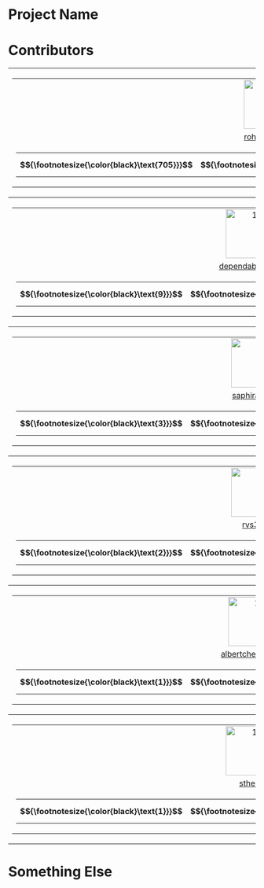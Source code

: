 # Project Name



# Contributors

<table><tr>
<th>
    <table>
        <tr>
            <td style="text-align: center">
            <a href="https://github.com/rohanpadhye">
                <img src="https://avatars.githubusercontent.com/u/4233266?v=4" alt="1" width=100px height=100px>
            </a>
            </td>
        </tr>
        <tr>
            <td style="text-align: center">
               <a href="https://github.com/rohanpadhye/JQF/commits?author=rohanpadhye">rohanpadhye</a>
            </td>
        </tr>
        <tr>
            <td style="text-align: center">
                <table>
                    <tr>
                        <th width="50px">
                            $${\footnotesize{\color{black}\text{705}}}$$
                        </th>
                        <th width="80px">
                            $${\footnotesize{\color{green}+\text{104257}}}$$
                        </th>
                        <th width="80px">
                            $${\footnotesize{\color{red}-\text{73158}}}$$
                        </th>
                    </tr>
                </table>
            </td>
        </tr>
    </table>
</th>

<th>
    <table>
        <tr>
            <td style="text-align: center">
            <a href="https://github.com/carolemieux">
                <img src="https://avatars.githubusercontent.com/u/7470211?v=4" alt="1" width=100px height=100px>
            </a>
            </td>
        </tr>
        <tr>
            <td style="text-align: center">
               <a href="https://github.com/rohanpadhye/JQF/commits?author=carolemieux">carolemieux</a>
            </td>
        </tr>
        <tr>
            <td style="text-align: center">
                <table>
                    <tr>
                        <th width="50px">
                            $${\footnotesize{\color{black}\text{17}}}$$
                        </th>
                        <th width="80px">
                            $${\footnotesize{\color{green}+\text{1588}}}$$
                        </th>
                        <th width="80px">
                            $${\footnotesize{\color{red}-\text{130}}}$$
                        </th>
                    </tr>
                </table>
            </td>
        </tr>
    </table>
</th>

<th>
    <table>
        <tr>
            <td style="text-align: center">
            <a href="https://github.com/vasumv">
                <img src="https://avatars.githubusercontent.com/u/3836748?v=4" alt="1" width=100px height=100px>
            </a>
            </td>
        </tr>
        <tr>
            <td style="text-align: center">
               <a href="https://github.com/rohanpadhye/JQF/commits?author=vasumv">vasumv</a>
            </td>
        </tr>
        <tr>
            <td style="text-align: center">
                <table>
                    <tr>
                        <th width="50px">
                            $${\footnotesize{\color{black}\text{9}}}$$
                        </th>
                        <th width="80px">
                            $${\footnotesize{\color{green}+\text{6219}}}$$
                        </th>
                        <th width="80px">
                            $${\footnotesize{\color{red}-\text{5609}}}$$
                        </th>
                    </tr>
                </table>
            </td>
        </tr>
    </table>
</th>
</tr><tr>
<th>
    <table>
        <tr>
            <td style="text-align: center">
            <a href="https://github.com/dependabot[bot]">
                <img src="https://avatars.githubusercontent.com/in/29110?v=4" alt="1" width=100px height=100px>
            </a>
            </td>
        </tr>
        <tr>
            <td style="text-align: center">
               <a href="https://github.com/rohanpadhye/JQF/commits?author=dependabot[bot]">dependabot[bot]</a>
            </td>
        </tr>
        <tr>
            <td style="text-align: center">
                <table>
                    <tr>
                        <th width="50px">
                            $${\footnotesize{\color{black}\text{9}}}$$
                        </th>
                        <th width="80px">
                            $${\footnotesize{\color{green}+\text{9}}}$$
                        </th>
                        <th width="80px">
                            $${\footnotesize{\color{red}-\text{9}}}$$
                        </th>
                    </tr>
                </table>
            </td>
        </tr>
    </table>
</th>

<th>
    <table>
        <tr>
            <td style="text-align: center">
            <a href="https://github.com/aoli-al">
                <img src="https://avatars.githubusercontent.com/u/5557706?v=4" alt="1" width=100px height=100px>
            </a>
            </td>
        </tr>
        <tr>
            <td style="text-align: center">
               <a href="https://github.com/rohanpadhye/JQF/commits?author=aoli-al">aoli-al</a>
            </td>
        </tr>
        <tr>
            <td style="text-align: center">
                <table>
                    <tr>
                        <th width="50px">
                            $${\footnotesize{\color{black}\text{8}}}$$
                        </th>
                        <th width="80px">
                            $${\footnotesize{\color{green}+\text{1116}}}$$
                        </th>
                        <th width="80px">
                            $${\footnotesize{\color{red}-\text{386}}}$$
                        </th>
                    </tr>
                </table>
            </td>
        </tr>
    </table>
</th>

<th>
    <table>
        <tr>
            <td style="text-align: center">
            <a href="https://github.com/jon-bell">
                <img src="https://avatars.githubusercontent.com/u/2130186?v=4" alt="1" width=100px height=100px>
            </a>
            </td>
        </tr>
        <tr>
            <td style="text-align: center">
               <a href="https://github.com/rohanpadhye/JQF/commits?author=jon-bell">jon-bell</a>
            </td>
        </tr>
        <tr>
            <td style="text-align: center">
                <table>
                    <tr>
                        <th width="50px">
                            $${\footnotesize{\color{black}\text{6}}}$$
                        </th>
                        <th width="80px">
                            $${\footnotesize{\color{green}+\text{989}}}$$
                        </th>
                        <th width="80px">
                            $${\footnotesize{\color{red}-\text{98}}}$$
                        </th>
                    </tr>
                </table>
            </td>
        </tr>
    </table>
</th>
</tr><tr>
<th>
    <table>
        <tr>
            <td style="text-align: center">
            <a href="https://github.com/saphirasnow">
                <img src="https://avatars.githubusercontent.com/u/55360182?v=4" alt="1" width=100px height=100px>
            </a>
            </td>
        </tr>
        <tr>
            <td style="text-align: center">
               <a href="https://github.com/rohanpadhye/JQF/commits?author=saphirasnow">saphirasnow</a>
            </td>
        </tr>
        <tr>
            <td style="text-align: center">
                <table>
                    <tr>
                        <th width="50px">
                            $${\footnotesize{\color{black}\text{3}}}$$
                        </th>
                        <th width="80px">
                            $${\footnotesize{\color{green}+\text{456}}}$$
                        </th>
                        <th width="80px">
                            $${\footnotesize{\color{red}-\text{56}}}$$
                        </th>
                    </tr>
                </table>
            </td>
        </tr>
    </table>
</th>

<th>
    <table>
        <tr>
            <td style="text-align: center">
            <a href="https://github.com/vlsi">
                <img src="https://avatars.githubusercontent.com/u/213894?v=4" alt="1" width=100px height=100px>
            </a>
            </td>
        </tr>
        <tr>
            <td style="text-align: center">
               <a href="https://github.com/rohanpadhye/JQF/commits?author=vlsi">vlsi</a>
            </td>
        </tr>
        <tr>
            <td style="text-align: center">
                <table>
                    <tr>
                        <th width="50px">
                            $${\footnotesize{\color{black}\text{3}}}$$
                        </th>
                        <th width="80px">
                            $${\footnotesize{\color{green}+\text{23}}}$$
                        </th>
                        <th width="80px">
                            $${\footnotesize{\color{red}-\text{9}}}$$
                        </th>
                    </tr>
                </table>
            </td>
        </tr>
    </table>
</th>

<th>
    <table>
        <tr>
            <td style="text-align: center">
            <a href="https://github.com/katherine-hough">
                <img src="https://avatars.githubusercontent.com/u/32645020?v=4" alt="1" width=100px height=100px>
            </a>
            </td>
        </tr>
        <tr>
            <td style="text-align: center">
               <a href="https://github.com/rohanpadhye/JQF/commits?author=katherine-hough">katherine-hough</a>
            </td>
        </tr>
        <tr>
            <td style="text-align: center">
                <table>
                    <tr>
                        <th width="50px">
                            $${\footnotesize{\color{black}\text{2}}}$$
                        </th>
                        <th width="80px">
                            $${\footnotesize{\color{green}+\text{618}}}$$
                        </th>
                        <th width="80px">
                            $${\footnotesize{\color{red}-\text{473}}}$$
                        </th>
                    </tr>
                </table>
            </td>
        </tr>
    </table>
</th>
</tr><tr>
<th>
    <table>
        <tr>
            <td style="text-align: center">
            <a href="https://github.com/rvs314">
                <img src="https://avatars.githubusercontent.com/u/71688932?v=4" alt="1" width=100px height=100px>
            </a>
            </td>
        </tr>
        <tr>
            <td style="text-align: center">
               <a href="https://github.com/rohanpadhye/JQF/commits?author=rvs314">rvs314</a>
            </td>
        </tr>
        <tr>
            <td style="text-align: center">
                <table>
                    <tr>
                        <th width="50px">
                            $${\footnotesize{\color{black}\text{2}}}$$
                        </th>
                        <th width="80px">
                            $${\footnotesize{\color{green}+\text{185}}}$$
                        </th>
                        <th width="80px">
                            $${\footnotesize{\color{red}-\text{32}}}$$
                        </th>
                    </tr>
                </table>
            </td>
        </tr>
    </table>
</th>

<th>
    <table>
        <tr>
            <td style="text-align: center">
            <a href="https://github.com/floyd-fuh">
                <img src="https://avatars.githubusercontent.com/u/1428689?v=4" alt="1" width=100px height=100px>
            </a>
            </td>
        </tr>
        <tr>
            <td style="text-align: center">
               <a href="https://github.com/rohanpadhye/JQF/commits?author=floyd-fuh">floyd-fuh</a>
            </td>
        </tr>
        <tr>
            <td style="text-align: center">
                <table>
                    <tr>
                        <th width="50px">
                            $${\footnotesize{\color{black}\text{2}}}$$
                        </th>
                        <th width="80px">
                            $${\footnotesize{\color{green}+\text{122}}}$$
                        </th>
                        <th width="80px">
                            $${\footnotesize{\color{red}-\text{3}}}$$
                        </th>
                    </tr>
                </table>
            </td>
        </tr>
    </table>
</th>

<th>
    <table>
        <tr>
            <td style="text-align: center">
            <a href="https://github.com/Ahmedfir">
                <img src="https://avatars.githubusercontent.com/u/4169942?v=4" alt="1" width=100px height=100px>
            </a>
            </td>
        </tr>
        <tr>
            <td style="text-align: center">
               <a href="https://github.com/rohanpadhye/JQF/commits?author=Ahmedfir">Ahmedfir</a>
            </td>
        </tr>
        <tr>
            <td style="text-align: center">
                <table>
                    <tr>
                        <th width="50px">
                            $${\footnotesize{\color{black}\text{1}}}$$
                        </th>
                        <th width="80px">
                            $${\footnotesize{\color{green}+\text{53}}}$$
                        </th>
                        <th width="80px">
                            $${\footnotesize{\color{red}-\text{6}}}$$
                        </th>
                    </tr>
                </table>
            </td>
        </tr>
    </table>
</th>
</tr><tr>
<th>
    <table>
        <tr>
            <td style="text-align: center">
            <a href="https://github.com/albertchen-sifive">
                <img src="https://avatars.githubusercontent.com/u/40366337?v=4" alt="1" width=100px height=100px>
            </a>
            </td>
        </tr>
        <tr>
            <td style="text-align: center">
               <a href="https://github.com/rohanpadhye/JQF/commits?author=albertchen-sifive">albertchen-sifive</a>
            </td>
        </tr>
        <tr>
            <td style="text-align: center">
                <table>
                    <tr>
                        <th width="50px">
                            $${\footnotesize{\color{black}\text{1}}}$$
                        </th>
                        <th width="80px">
                            $${\footnotesize{\color{green}+\text{26}}}$$
                        </th>
                        <th width="80px">
                            $${\footnotesize{\color{red}-\text{24}}}$$
                        </th>
                    </tr>
                </table>
            </td>
        </tr>
    </table>
</th>

<th>
    <table>
        <tr>
            <td style="text-align: center">
            <a href="https://github.com/shuaiwang516">
                <img src="https://avatars.githubusercontent.com/u/35604271?v=4" alt="1" width=100px height=100px>
            </a>
            </td>
        </tr>
        <tr>
            <td style="text-align: center">
               <a href="https://github.com/rohanpadhye/JQF/commits?author=shuaiwang516">shuaiwang516</a>
            </td>
        </tr>
        <tr>
            <td style="text-align: center">
                <table>
                    <tr>
                        <th width="50px">
                            $${\footnotesize{\color{black}\text{1}}}$$
                        </th>
                        <th width="80px">
                            $${\footnotesize{\color{green}+\text{5}}}$$
                        </th>
                        <th width="80px">
                            $${\footnotesize{\color{red}-\text{0}}}$$
                        </th>
                    </tr>
                </table>
            </td>
        </tr>
    </table>
</th>

<th>
    <table>
        <tr>
            <td style="text-align: center">
            <a href="https://github.com/davidyoung8906">
                <img src="https://avatars.githubusercontent.com/u/1767219?v=4" alt="1" width=100px height=100px>
            </a>
            </td>
        </tr>
        <tr>
            <td style="text-align: center">
               <a href="https://github.com/rohanpadhye/JQF/commits?author=davidyoung8906">davidyoung8906</a>
            </td>
        </tr>
        <tr>
            <td style="text-align: center">
                <table>
                    <tr>
                        <th width="50px">
                            $${\footnotesize{\color{black}\text{1}}}$$
                        </th>
                        <th width="80px">
                            $${\footnotesize{\color{green}+\text{4}}}$$
                        </th>
                        <th width="80px">
                            $${\footnotesize{\color{red}-\text{4}}}$$
                        </th>
                    </tr>
                </table>
            </td>
        </tr>
    </table>
</th>
</tr><tr>
<th>
    <table>
        <tr>
            <td style="text-align: center">
            <a href="https://github.com/stheid">
                <img src="https://avatars.githubusercontent.com/u/2736207?v=4" alt="1" width=100px height=100px>
            </a>
            </td>
        </tr>
        <tr>
            <td style="text-align: center">
               <a href="https://github.com/rohanpadhye/JQF/commits?author=stheid">stheid</a>
            </td>
        </tr>
        <tr>
            <td style="text-align: center">
                <table>
                    <tr>
                        <th width="50px">
                            $${\footnotesize{\color{black}\text{1}}}$$
                        </th>
                        <th width="80px">
                            $${\footnotesize{\color{green}+\text{4}}}$$
                        </th>
                        <th width="80px">
                            $${\footnotesize{\color{red}-\text{1}}}$$
                        </th>
                    </tr>
                </table>
            </td>
        </tr>
    </table>
</th>

<th>
    <table>
        <tr>
            <td style="text-align: center">
            <a href="https://github.com/claudeyj">
                <img src="https://avatars.githubusercontent.com/u/42714590?v=4" alt="1" width=100px height=100px>
            </a>
            </td>
        </tr>
        <tr>
            <td style="text-align: center">
               <a href="https://github.com/rohanpadhye/JQF/commits?author=claudeyj">claudeyj</a>
            </td>
        </tr>
        <tr>
            <td style="text-align: center">
                <table>
                    <tr>
                        <th width="50px">
                            $${\footnotesize{\color{black}\text{1}}}$$
                        </th>
                        <th width="80px">
                            $${\footnotesize{\color{green}+\text{2}}}$$
                        </th>
                        <th width="80px">
                            $${\footnotesize{\color{red}-\text{0}}}$$
                        </th>
                    </tr>
                </table>
            </td>
        </tr>
    </table>
</th>

<th>
    <table>
        <tr>
            <td style="text-align: center">
            <a href="https://github.com/guyarb">
                <img src="https://avatars.githubusercontent.com/u/17148247?v=4" alt="1" width=100px height=100px>
            </a>
            </td>
        </tr>
        <tr>
            <td style="text-align: center">
               <a href="https://github.com/rohanpadhye/JQF/commits?author=guyarb">guyarb</a>
            </td>
        </tr>
        <tr>
            <td style="text-align: center">
                <table>
                    <tr>
                        <th width="50px">
                            $${\footnotesize{\color{black}\text{1}}}$$
                        </th>
                        <th width="80px">
                            $${\footnotesize{\color{green}+\text{1}}}$$
                        </th>
                        <th width="80px">
                            $${\footnotesize{\color{red}-\text{2}}}$$
                        </th>
                    </tr>
                </table>
            </td>
        </tr>
    </table>
</th>
</tr></table>


# Something Else